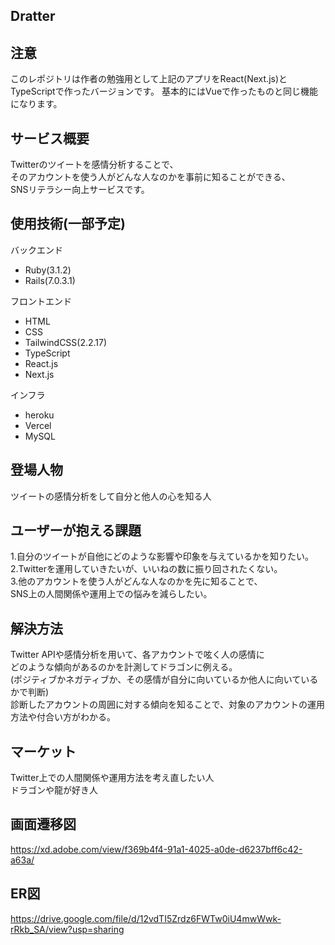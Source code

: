 ## Dratter

## 注意
このレポジトリは作者の勉強用として上記のアプリをReact(Next.js)とTypeScriptで作ったバージョンです。
基本的にはVueで作ったものと同じ機能になります。

## サービス概要
Twitterのツイートを感情分析することで、<br>
そのアカウントを使う人がどんな人なのかを事前に知ることができる、<br>
SNSリテラシー向上サービスです。<br>

## 使用技術(一部予定)
バックエンド
 - Ruby(3.1.2)
 - Rails(7.0.3.1)

フロントエンド
 - HTML
 - CSS
 - TailwindCSS(2.2.17)
 - TypeScript
 - React.js
 - Next.js

インフラ
 - heroku
 - Vercel
 - MySQL

## 登場人物
ツイートの感情分析をして自分と他人の心を知る人

## ユーザーが抱える課題
1.自分のツイートが自他にどのような影響や印象を与えているかを知りたい。<br>
2.Twitterを運用していきたいが、いいねの数に振り回されたくない。<br>
3.他のアカウントを使う人がどんな人なのかを先に知ることで、<br>
  SNS上の人間関係や運用上での悩みを減らしたい。<br>

## 解決方法
Twitter APIや感情分析を用いて、各アカウントで呟く人の感情に<br>
どのような傾向があるのかを計測してドラゴンに例える。<br>
(ポジティブかネガティブか、その感情が自分に向いているか他人に向いているかで判断)<br>
診断したアカウントの周囲に対する傾向を知ることで、対象のアカウントの運用方法や付合い方がわかる。<br>

## マーケット
Twitter上での人間関係や運用方法を考え直したい人<br>
ドラゴンや龍が好き人<br>

## 画面遷移図
https://xd.adobe.com/view/f369b4f4-91a1-4025-a0de-d6237bff6c42-a63a/

## ER図
https://drive.google.com/file/d/12vdTI5Zrdz6FWTw0iU4mwWwk-rRkb_SA/view?usp=sharing